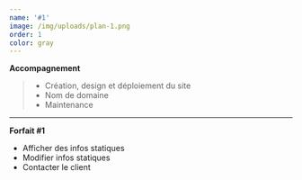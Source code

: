 ```yaml
---
name: '#1'
image: /img/uploads/plan-1.png
order: 1
color: gray
---
```

**Accompagnement**

> - Création, design et déploiement du site  
> - Nom de domaine  
> - Maintenance

<hr />

**Forfait #1**

* Afficher des infos statiques
* Modifier infos statiques
* Contacter le client
